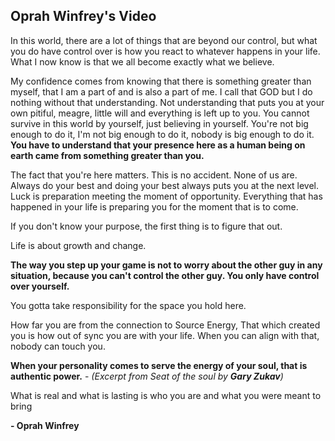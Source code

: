 ## Oprah Winfrey's Video

In this world, there are a lot of things that are beyond our control, but what you do have control over is how you react to whatever happens in your life.
What I now know is that we all become exactly what we believe.

My confidence comes from knowing that there is something greater than myself, that I am a part of and is also a part of me. 
I call that GOD but I do nothing without that understanding.
Not understanding that puts you at your own pitiful, meagre, little will and everything is left up to you. 
You cannot survive in this world by yourself, just believing in yourself. 
You're not big enough to do it, I'm not big enough to do it, nobody is big enough to do it.
**You have to understand that your presence here as a human being on earth came from something greater than you.**

The fact that you're here matters. This is no accident. None of us are. 
Always do your best and doing your best always puts you at the next level.
Luck is preparation meeting the moment of opportunity.
Everything that has happened in your life is preparing you for the moment that is to come.

If you don't know your purpose, the first thing is to figure that out.

Life is about growth and change.

**The way you step up your game is not to worry about the other guy in any situation, because you can't control the other guy. 
You only have control over yourself.**

You gotta take responsibility for the space you hold here. 

How far you are from the connection to Source Energy, That which created you is how out of sync you are with your life. 
When you can align with that, nobody can touch you.

**When your personality comes to serve the energy of your soul, that is authentic power.** - *(Excerpt from Seat of the soul by **Gary Zukav**)*

What is real and what is lasting is who you are and what you were meant to bring

**- Oprah Winfrey**
